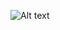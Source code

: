 <img
  src="https://user-images.githubusercontent.com/40876673/204619937-a6d89ddf-960e-45af-bc79-98b526bbd642.png"
  alt="Alt text"
  title="Project Poster"
  style="display: inline-block; margin: 0 auto; max-width: 1000px">
